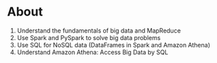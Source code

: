 # About

1. Understand the fundamentals of big data and MapReduce
2. Use Spark and PySpark to solve big data problems
3. Use SQL for NoSQL data (DataFrames in Spark and Amazon Athena)
4. Understand Amazon Athena: Access Big Data by SQL
